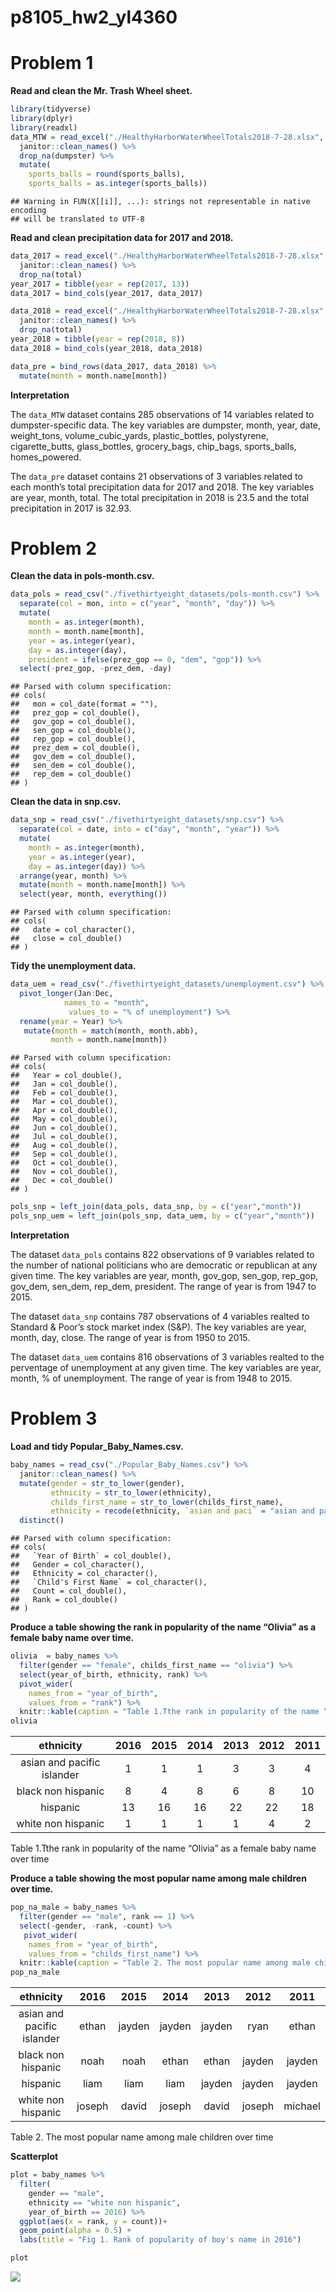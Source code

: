 p8105\_hw2\_yl4360
================

# Problem 1

**Read and clean the Mr. Trash Wheel sheet.**

``` r
library(tidyverse)
library(dplyr)
library(readxl)
data_MTW = read_excel("./HealthyHarborWaterWheelTotals2018-7-28.xlsx", sheet = "Mr. Trash Wheel", range = "A2:N338") %>% 
  janitor::clean_names() %>% 
  drop_na(dumpster) %>% 
  mutate(
    sports_balls = round(sports_balls),
    sports_balls = as.integer(sports_balls))
```

    ## Warning in FUN(X[[i]], ...): strings not representable in native encoding
    ## will be translated to UTF-8

**Read and clean precipitation data for 2017 and
2018.**

``` r
data_2017 = read_excel("./HealthyHarborWaterWheelTotals2018-7-28.xlsx", sheet = "2017 Precipitation", range = "A2:B15") %>% 
  janitor::clean_names() %>% 
  drop_na(total)
year_2017 = tibble(year = rep(2017, 13))
data_2017 = bind_cols(year_2017, data_2017)

data_2018 = read_excel("./HealthyHarborWaterWheelTotals2018-7-28.xlsx", sheet = "2018 Precipitation", range = "A2:B15") %>% 
  janitor::clean_names() %>% 
  drop_na(total)
year_2018 = tibble(year = rep(2018, 8))
data_2018 = bind_cols(year_2018, data_2018)

data_pre = bind_rows(data_2017, data_2018) %>% 
  mutate(month = month.name[month])
```

**Interpretation**

The `data_MTW` dataset contains 285 observations of 14 variables related
to dumpster-specific data. The key variables are dumpster, month, year,
date, weight\_tons, volume\_cubic\_yards, plastic\_bottles, polystyrene,
cigarette\_butts, glass\_bottles, grocery\_bags, chip\_bags,
sports\_balls, homes\_powered.

The `data_pre` dataset contains 21 observations of 3 variables related
to each month’s total precipitation data for 2017 and 2018. The key
variables are year, month, total. The total precipitation in 2018 is
23.5 and the total precipitation in 2017 is 32.93.

# Problem 2

**Clean the data in pols-month.csv.**

``` r
data_pols = read_csv("./fivethirtyeight_datasets/pols-month.csv") %>% 
  separate(col = mon, into = c("year", "month", "day")) %>% 
  mutate(
    month = as.integer(month), 
    month = month.name[month],
    year = as.integer(year),
    day = as.integer(day),
    president = ifelse(prez_gop == 0, "dem", "gop")) %>% 
  select(-prez_gop, -prez_dem, -day)
```

    ## Parsed with column specification:
    ## cols(
    ##   mon = col_date(format = ""),
    ##   prez_gop = col_double(),
    ##   gov_gop = col_double(),
    ##   sen_gop = col_double(),
    ##   rep_gop = col_double(),
    ##   prez_dem = col_double(),
    ##   gov_dem = col_double(),
    ##   sen_dem = col_double(),
    ##   rep_dem = col_double()
    ## )

**Clean the data in snp.csv.**

``` r
data_snp = read_csv("./fivethirtyeight_datasets/snp.csv") %>% 
  separate(col = date, into = c("day", "month", "year")) %>% 
  mutate(
    month = as.integer(month),
    year = as.integer(year),
    day = as.integer(day)) %>% 
  arrange(year, month) %>% 
  mutate(month = month.name[month]) %>% 
  select(year, month, everything())
```

    ## Parsed with column specification:
    ## cols(
    ##   date = col_character(),
    ##   close = col_double()
    ## )

**Tidy the unemployment data.**

``` r
data_uem = read_csv("./fivethirtyeight_datasets/unemployment.csv") %>% 
  pivot_longer(Jan:Dec, 
            names_to = "month",
             values_to = "% of unemployment") %>% 
  rename(year = Year) %>% 
   mutate(month = match(month, month.abb),
         month = month.name[month])
```

    ## Parsed with column specification:
    ## cols(
    ##   Year = col_double(),
    ##   Jan = col_double(),
    ##   Feb = col_double(),
    ##   Mar = col_double(),
    ##   Apr = col_double(),
    ##   May = col_double(),
    ##   Jun = col_double(),
    ##   Jul = col_double(),
    ##   Aug = col_double(),
    ##   Sep = col_double(),
    ##   Oct = col_double(),
    ##   Nov = col_double(),
    ##   Dec = col_double()
    ## )

``` r
pols_snp = left_join(data_pols, data_snp, by = c("year","month")) 
pols_snp_uem = left_join(pols_snp, data_uem, by = c("year","month"))
```

**Interpretation**

The dataset `data_pols` contains 822 observations of 9 variables related
to the number of national politicians who are democratic or republican
at any given time. The key variables are year, month, gov\_gop,
sen\_gop, rep\_gop, gov\_dem, sen\_dem, rep\_dem, president. The range
of year is from 1947 to 2015.

The dataset `data_snp` contains 787 observations of 4 variables realted
to Standard & Poor’s stock market index (S\&P). The key variables are
year, month, day, close. The range of year is from 1950 to 2015.

The dataset `data_uem` contains 816 observations of 3 variables realted
to the perventage of unemployment at any given time. The key variables
are year, month, % of unemployment. The range of year is from 1948 to
2015.

# Problem 3

**Load and tidy Popular\_Baby\_Names.csv.**

``` r
baby_names = read_csv("./Popular_Baby_Names.csv") %>% 
  janitor::clean_names() %>% 
  mutate(gender = str_to_lower(gender),
         ethnicity = str_to_lower(ethnicity),
         childs_first_name = str_to_lower(childs_first_name),
         ethnicity = recode(ethnicity, `asian and paci` = "asian and pacific islander", `black non hisp` = "black non hispanic", `white non hisp` = "white non hispanic")) %>% 
  distinct() 
```

    ## Parsed with column specification:
    ## cols(
    ##   `Year of Birth` = col_double(),
    ##   Gender = col_character(),
    ##   Ethnicity = col_character(),
    ##   `Child's First Name` = col_character(),
    ##   Count = col_double(),
    ##   Rank = col_double()
    ## )

**Produce a table showing the rank in popularity of the name “Olivia” as
a female baby name over time.**

``` r
olivia  = baby_names %>% 
  filter(gender == "female", childs_first_name == "olivia") %>% 
  select(year_of_birth, ethnicity, rank) %>% 
  pivot_wider(
    names_from = "year_of_birth",
    values_from = "rank") %>% 
  knitr::kable(caption = "Table 1.Tthe rank in popularity of the name “Olivia” as a female baby name over time",align = "c")
olivia
```

|         ethnicity          | 2016 | 2015 | 2014 | 2013 | 2012 | 2011 |
| :------------------------: | :--: | :--: | :--: | :--: | :--: | :--: |
| asian and pacific islander |  1   |  1   |  1   |  3   |  3   |  4   |
|     black non hispanic     |  8   |  4   |  8   |  6   |  8   |  10  |
|          hispanic          |  13  |  16  |  16  |  22  |  22  |  18  |
|     white non hispanic     |  1   |  1   |  1   |  1   |  4   |  2   |

Table 1.Tthe rank in popularity of the name “Olivia” as a female baby
name over time

**Produce a table showing the most popular name among male children over
time.**

``` r
pop_na_male = baby_names %>% 
  filter(gender == "male", rank == 1) %>% 
  select(-gender, -rank, -count) %>% 
   pivot_wider(
    names_from = "year_of_birth",
    values_from = "childs_first_name") %>% 
  knitr::kable(caption = "Table 2. The most popular name among male children over time",align = "c")
pop_na_male
```

|         ethnicity          |  2016  |  2015  |  2014  |  2013  |  2012  |  2011   |
| :------------------------: | :----: | :----: | :----: | :----: | :----: | :-----: |
| asian and pacific islander | ethan  | jayden | jayden | jayden |  ryan  |  ethan  |
|     black non hispanic     |  noah  |  noah  | ethan  | ethan  | jayden | jayden  |
|          hispanic          |  liam  |  liam  |  liam  | jayden | jayden | jayden  |
|     white non hispanic     | joseph | david  | joseph | david  | joseph | michael |

Table 2. The most popular name among male children over time

**Scatterplot**

``` r
plot = baby_names %>% 
  filter(
    gender == "male",
    ethnicity == "white non hispanic",
    year_of_birth == 2016) %>% 
  ggplot(aes(x = rank, y = count))+
  geom_point(alpha = 0.5) + 
  labs(title = "Fig 1. Rank of popularity of boy's name in 2016") 

plot
```

![](p8105_hw2_yl4360_files/figure-gfm/unnamed-chunk-9-1.png)<!-- -->
